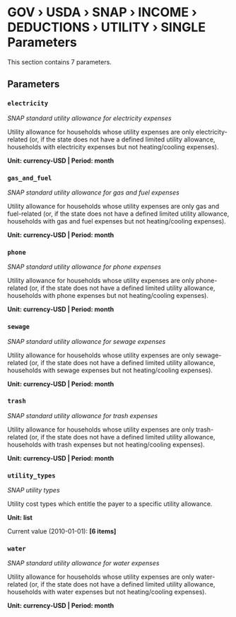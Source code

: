 # GOV › USDA › SNAP › INCOME › DEDUCTIONS › UTILITY › SINGLE Parameters

This section contains 7 parameters.

## Parameters

### `electricity`
*SNAP standard utility allowance for electricity expenses*

Utility allowance for households whose utility expenses are only electricity-related (or, if the state does not have a defined limited utility allowance, households with electricity expenses but not heating/cooling expenses).

**Unit: currency-USD | Period: month**


### `gas_and_fuel`
*SNAP standard utility allowance for gas and fuel expenses*

Utility allowance for households whose utility expenses are only gas and fuel-related (or, if the state does not have a defined limited utility allowance, households with gas and fuel expenses but not heating/cooling expenses).

**Unit: currency-USD | Period: month**


### `phone`
*SNAP standard utility allowance for phone expenses*

Utility allowance for households whose utility expenses are only phone-related (or, if the state does not have a defined limited utility allowance, households with phone expenses but not heating/cooling expenses).

**Unit: currency-USD | Period: month**


### `sewage`
*SNAP standard utility allowance for sewage expenses*

Utility allowance for households whose utility expenses are only sewage-related (or, if the state does not have a defined limited utility allowance, households with sewage expenses but not heating/cooling expenses).

**Unit: currency-USD | Period: month**


### `trash`
*SNAP standard utility allowance for trash expenses*

Utility allowance for households whose utility expenses are only trash-related (or, if the state does not have a defined limited utility allowance, households with trash expenses but not heating/cooling expenses).

**Unit: currency-USD | Period: month**


### `utility_types`
*SNAP utility types*

Utility cost types which entitle the payer to a specific utility allowance.

**Unit: list**

Current value (2010-01-01): **[6 items]**


### `water`
*SNAP standard utility allowance for water expenses*

Utility allowance for households whose utility expenses are only water-related (or, if the state does not have a defined limited utility allowance, households with water expenses but not heating/cooling expenses).

**Unit: currency-USD | Period: month**

